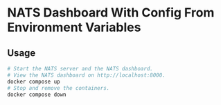 # NATS Dashboard With Config From Environment Variables

## Usage

```sh
# Start the NATS server and the NATS dashboard.
# View the NATS dashboard on http://localhost:8000.
docker compose up
# Stop and remove the containers.
docker compose down
```
